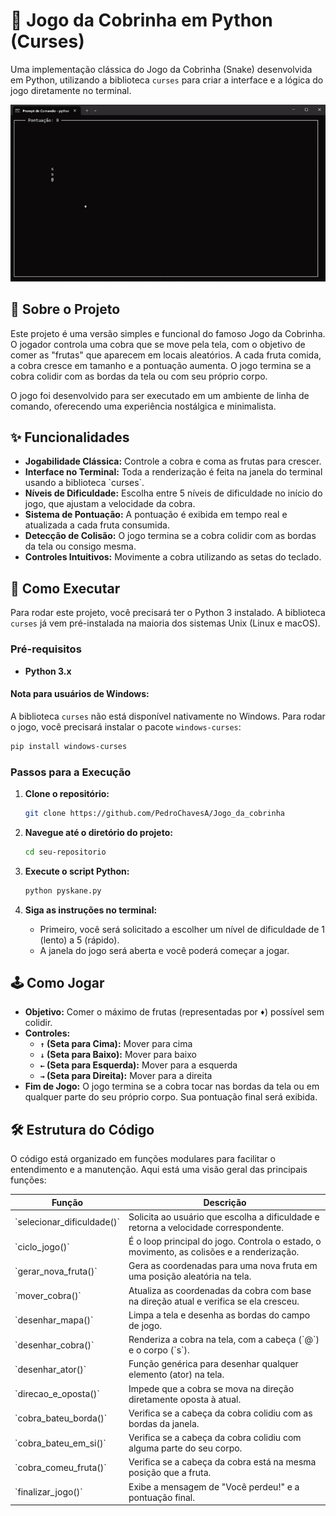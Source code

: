 # 🐍 Jogo da Cobrinha em Python (Curses)

Uma implementação clássica do Jogo da Cobrinha (Snake) desenvolvida em Python, utilizando a biblioteca `curses` para criar a interface e a lógica do jogo diretamente no terminal.

![Gameplay Screenshot](https://github.com/PedroChavesA/Jogo_da_cobrinha/blob/main/pysnake.gif)

## 📜 Sobre o Projeto

Este projeto é uma versão simples e funcional do famoso Jogo da Cobrinha. O jogador controla uma cobra que se move pela tela, com o objetivo de comer as "frutas" que aparecem em locais aleatórios. A cada fruta comida, a cobra cresce em tamanho e a pontuação aumenta. O jogo termina se a cobra colidir com as bordas da tela ou com seu próprio corpo.

O jogo foi desenvolvido para ser executado em um ambiente de linha de comando, oferecendo uma experiência nostálgica e minimalista.

## ✨ Funcionalidades

- **Jogabilidade Clássica:** Controle a cobra e coma as frutas para crescer.
- **Interface no Terminal:** Toda a renderização é feita na janela do terminal usando a biblioteca \`curses\`.
- **Níveis de Dificuldade:** Escolha entre 5 níveis de dificuldade no início do jogo, que ajustam a velocidade da cobra.
- **Sistema de Pontuação:** A pontuação é exibida em tempo real e atualizada a cada fruta consumida.
- **Detecção de Colisão:** O jogo termina se a cobra colidir com as bordas da tela ou consigo mesma.
- **Controles Intuitivos:** Movimente a cobra utilizando as setas do teclado.

## 🚀 Como Executar

Para rodar este projeto, você precisará ter o Python 3 instalado. A biblioteca `curses` já vem pré-instalada na maioria dos sistemas Unix (Linux e macOS).

### Pré-requisitos

- **Python 3.x**

#### Nota para usuários de Windows:
A biblioteca `curses` não está disponível nativamente no Windows. Para rodar o jogo, você precisará instalar o pacote `windows-curses`:
```bash
pip install windows-curses
```

### Passos para a Execução

1. **Clone o repositório:**
   ```bash
   git clone https://github.com/PedroChavesA/Jogo_da_cobrinha
   ```

2. **Navegue até o diretório do projeto:**
   ```bash
   cd seu-repositorio
   ```

3. **Execute o script Python:**
   ```bash
   python pyskane.py
   ```

4. **Siga as instruções no terminal:**
   - Primeiro, você será solicitado a escolher um nível de dificuldade de 1 (lento) a 5 (rápido).
   - A janela do jogo será aberta e você poderá começar a jogar.

## 🕹️ Como Jogar

- **Objetivo:** Comer o máximo de frutas (representadas por `♦`) possível sem colidir.
- **Controles:**
  - **`↑` (Seta para Cima):** Mover para cima
  - **`↓` (Seta para Baixo):** Mover para baixo
  - **`←` (Seta para Esquerda):** Mover para a esquerda
  - **`→` (Seta para Direita):** Mover para a direita
- **Fim de Jogo:** O jogo termina se a cobra tocar nas bordas da tela ou em qualquer parte do seu próprio corpo. Sua pontuação final será exibida.

## 🛠️ Estrutura do Código

O código está organizado em funções modulares para facilitar o entendimento e a manutenção. Aqui está uma visão geral das principais funções:

| Função | Descrição |
| --- | --- |
| \`selecionar_dificuldade()\` | Solicita ao usuário que escolha a dificuldade e retorna a velocidade correspondente. |
| \`ciclo_jogo()\` | É o loop principal do jogo. Controla o estado, o movimento, as colisões e a renderização. |
| \`gerar_nova_fruta()\` | Gera as coordenadas para uma nova fruta em uma posição aleatória na tela. |
| \`mover_cobra()\` | Atualiza as coordenadas da cobra com base na direção atual e verifica se ela cresceu. |
| \`desenhar_mapa()\` | Limpa a tela e desenha as bordas do campo de jogo. |
| \`desenhar_cobra()\` | Renderiza a cobra na tela, com a cabeça (\`@\`) e o corpo (\`s\`). |
| \`desenhar_ator()\` | Função genérica para desenhar qualquer elemento (ator) na tela. |
| \`direcao_e_oposta()\` | Impede que a cobra se mova na direção diretamente oposta à atual. |
| \`cobra_bateu_borda()\` | Verifica se a cabeça da cobra colidiu com as bordas da janela. |
| \`cobra_bateu_em_si()\` | Verifica se a cabeça da cobra colidiu com alguma parte do seu corpo. |
| \`cobra_comeu_fruta()\` | Verifica se a cabeça da cobra está na mesma posição que a fruta. |
| \`finalizar_jogo()\` | Exibe a mensagem de "Você perdeu!" e a pontuação final. |
